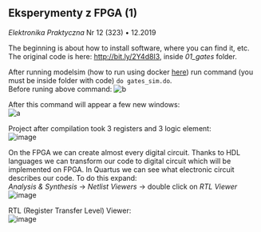 ## Eksperymenty z FPGA (1)
*Elektronika Praktyczna* Nr 12 (323) • 12.2019

The beginning is about how to install software, where you can find it, etc. <br/>
The original code is here: http://bit.ly/2Y4d8I3, inside *01_gates* folder.

After running modelsim (how to run using docker 
[here](https://github.com/mozerpol/modelsim-docker)) run command (you must be
inside folder with code) `do gates_sim.do`. <br/> 
Before runing above command: 
![b](https://user-images.githubusercontent.com/43972902/132034210-54617b9c-9a11-401e-82c2-1f1637fdf0a8.png)

After this command will appear a few new windows: <br/>
![a](https://user-images.githubusercontent.com/43972902/132034216-fbdc47a7-0515-422d-a6da-cae71f2898e3.png)

Project after compilation took 3 registers and 3 logic element: <br/>
![image](https://user-images.githubusercontent.com/43972902/133252490-7a13b842-74ea-4493-b11f-c39ed6743e06.png)

On the FPGA we can create almost every digital circuit. Thanks to HDL languages
we can transform our code to digital circuit which will be implemented on FPGA.
In Quartus we can see what electronic circuit describes our code. To do this
expand: <br/>
*Analysis & Synthesis* -> *Netlist Viewers* -> double click on *RTL Viewer* <br/>
![image](https://user-images.githubusercontent.com/43972902/133253582-1e240ca7-7b96-4de7-b70b-d4c677f32ae3.png)

RTL (Register Transfer Level) Viewer: <br/>
![image](https://user-images.githubusercontent.com/43972902/133254070-13b11b5c-2718-4282-9cff-f3219e4eea4b.png)
